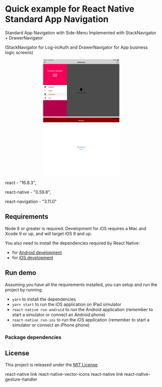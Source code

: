

# Quick example for React Native Standard App Navigation

Standard App Navigation with Side-Menu Implemented with StackNavigator + DrawerNavigator

(StackNavigator for Log-in/Auth and DrawerNavigator for App business logic screens)

<div align="center">
    <img src="pics/ScreenShot1.png" alt="" width="50%">
    <img src="pics/ScreenShot2.png" alt="" width="50%">
</div>


react - "16.8.3",

react-native - "0.59.8",

react-navigation - "3.11.0"


## Requirements

Node 8 or greater is required. Development for iOS requires a Mac and Xcode 9 or up, and will target iOS 9 and up.

You also need to install the dependencies required by React Native:

- for [Android development](https://facebook.github.io/react-native/docs/getting-started.html#installing-dependencies-3)
- for [iOS development](https://facebook.github.io/react-native/docs/getting-started.html#installing-dependencies)


## Run demo

Assuming you have all the requirements installed, you can setup and run the project by running:

- `yarn` to install the dependencies
- `yarn start`  to run the iOS application on IPad simulator
- `react-native run-android` to run the Android application (remember to start a simulator or connect an Android phone)
- `react-native run-ios` to run the iOS application (remember to start a simulator or connect an iPhone phone)


### Package dependencies

## License

This project is released under the [MIT License](LICENSE).




react-native link react-native-vector-icons
react-native link react-native-gesture-handler
